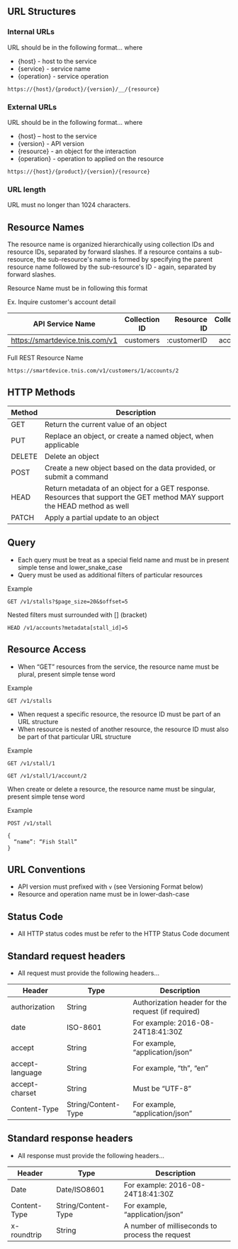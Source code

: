 ## URL Structures

### Internal URLs
URL should be in the following format… where
- {host} - host to the service
- {service} - service name
- {operation} - service operation
 
```
https://{host}/{product}/{version}/__/{resource}
```
### External URLs
 
URL should be in the following format… where
- {host} – host to the service
- {version} - API version
- {resource} - an object for the interaction
- {operation} - operation to applied on the resource
 
```
https://{host}/{product}/{version}/{resource}
```

### URL length

URL must no longer than 1024 characters.

## Resource Names

The resource name is organized hierarchically using collection IDs and resource IDs, separated by forward slashes. If a resource contains a sub-resource, the sub-resource's name is formed by specifying the parent resource name followed by the sub-resource's ID - again, separated by forward slashes.

Resource Name must be in following this format

Ex. Inquire customer's account detail

| API Service Name  | Collection ID           | Resource ID  | Collection ID | Resource ID
| ------------- |:-------------:| -----:| -----:| -----:|
| https://smartdevice.tnis.com/v1   | customers | :customerID | accounts | :accountID |


Full REST Resource Name

```
https://smartdevice.tnis.com/v1/customers/1/accounts/2
```

## HTTP Methods

|Method |	Description |
|------------- |-------------| 
|GET|Return the current value of an object|
|PUT|Replace an object, or create a named object, when applicable|
|DELETE|Delete an object|
|POST|Create a new object based on the data provided, or submit a command|
|HEAD|Return metadata of an object for a GET response. Resources that support the GET method MAY support the HEAD method as well|
|PATCH|Apply a partial update to an object|


## Query
- Each query must be treat as a special field name and must be in present simple tense and lower_snake_case
- Query must be used as additional filters of particular resources

Example

```
GET /v1/stalls?$page_size=20&$offset=5
```
 
Nested filters must surrounded with [] (bracket)
 
```
HEAD /v1/accounts?metadata[stall_id]=5
```



## Resource Access
- When “GET” resources from the service, the resource name must be plural, present simple tense word

Example
```
GET /v1/stalls
```
- When request a specific resource, the resource ID must be part of an URL structure
- When resource is nested of another resource, the resource ID must also be part of that particular URL structure

Example
```
GET /v1/stall/1
 
GET /v1/stall/1/account/2
```

When create or delete a resource, the resource name must be singular, present simple tense word

Example
```
POST /v1/stall
 
{
  “name”: “Fish Stall”
}
```

## URL Conventions
- API version must prefixed with `v` (see Versioning Format below)
- Resource and operation name must be in lower-dash-case

## Status Code
- All HTTP status codes must be refer to the HTTP Status Code document


## Standard request headers
- All request must provide the following headers…

|Header |	Type |Description
|-------|------|----------| 
|authorization|String|Authorization header for the request (if required)|
|date|ISO-8601|For example: 2016-08-24T18:41:30Z|
|accept|String|For example, “application/json”|
|accept-language|String|For example, “th”, “en”|
|accept-charset|String|Must be “UTF-8”|
|Content-Type|String/Content-Type|For example, “application/json”|

## Standard response headers
- All response must provide the following headers...

|Header |	Type |Description
|-------|------|----------| 
|Date|Date/ISO8601|For example: 2016-08-24T18:41:30Z|
|Content-Type|String/Content-Type|For example, “application/json”|
|x-roundtrip|String|A number of milliseconds to process the request|